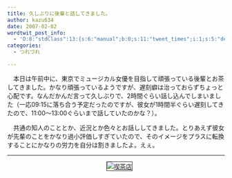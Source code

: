 ```yaml
---
title: 久しぶりに後輩と話してきました。
author: kazu634
date: 2007-02-02
wordtwit_post_info:
  - 'O:8:"stdClass":13:{s:6:"manual";b:0;s:11:"tweet_times";i:1;s:5:"delay";i:0;s:7:"enabled";i:1;s:10:"separation";s:2:"60";s:7:"version";s:3:"3.7";s:14:"tweet_template";b:0;s:6:"status";i:2;s:6:"result";a:0:{}s:13:"tweet_counter";i:2;s:13:"tweet_log_ids";a:1:{i:0;i:2769;}s:9:"hash_tags";a:0:{}s:8:"accounts";a:1:{i:0;s:7:"kazu634";}}'
categories:
  - つれづれ

---
```

<div class="section">
<p>
    　本日は午前中に、東京でミュージカル女優を目指して頑張っている後輩とお茶してきました。かなり頑張っているようですが、遅刻癖は治っておらずちょっと心配です。なんだかんだ言って久しぶりで、2時間ぐらい話し込んでしまいました（一応09:15に落ち合う予定だったのですが、彼女が1時間半ぐらい遅刻してきたので、11:00～13:00ぐらいまで話していたのかな？）。
</p>
  
<p>
    　共通の知人のこととか、近況とか色々とお話ししてきました。とりあえず彼女が先輩のことをかなり過小評価しすぎていたので、そのイメージをプラスに転換することにかなりの労力を自分は割きましたよ。えぇ。
</p>
  
<hr />
  
<center>
    &#160;&#160; &#160;<a href="http://chizumado.jp/view?position_id=415178" onclick="__gaTracker('send', 'event', 'outbound-article', 'http://chizumado.jp/view?position_id=415178', '');" target="_blank"><img alt="喫茶店" src="http://chizumado.jp/RasterMap?position_id=415178" border="1" /></a>
</center>
</div>
